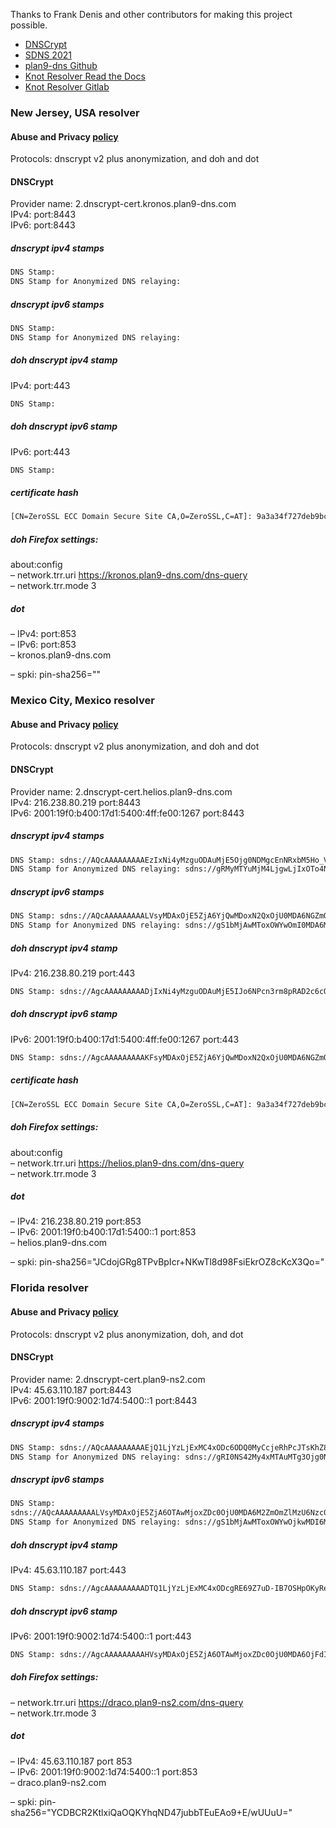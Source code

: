 Thanks to Frank Denis and other contributors for making this project possible.
- [DNSCrypt](https://dnscrypt.info)
- [SDNS 2021](https://www.youtube.com/playlist?list=PLDlEgzZB7eyJ0_Y2U2Y3Vv5kjj7DmeBIM)
- [plan9-dns Github](https://github.com/jlongua/plan9-dns)
- [Knot Resolver Read the Docs](https://knot-resolver.readthedocs.io/en/stable/index.html)
- [Knot Resolver Gitlab](https://github.com/CZ-NIC/knot-resolver)


### New Jersey, USA resolver
#### Abuse and Privacy [policy](https://github.com/jlongua/plan9-dns/blob/main/privacy%20policy.md)

Protocols: dnscrypt v2 plus anonymization, and doh and dot

#### DNSCrypt
Provider name: 2.dnscrypt-cert.kronos.plan9-dns.com\
IPv4:  port:8443\
IPv6:  port:8443

##### dnscrypt ipv4 stamps
```sh
DNS Stamp: 
DNS Stamp for Anonymized DNS relaying: 
```
##### dnscrypt ipv6 stamps
```sh
DNS Stamp: 
DNS Stamp for Anonymized DNS relaying: 
```
##### doh dnscrypt ipv4 stamp
IPv4:  port:443
```sh
DNS Stamp: 
```
##### doh dnscrypt ipv6 stamp
IPv6:  port:443
```sh
DNS Stamp: 
```
##### certificate hash
```sh
[CN=ZeroSSL ECC Domain Secure Site CA,O=ZeroSSL,C=AT]: 9a3a34f727deb9bca51003d9ce9c39f8f27dd9c5242901c2bab1a44e635a0219
```
##### doh Firefox settings:
about:config\
– network.trr.uri https://kronos.plan9-dns.com/dns-query \
– network.trr.mode 3

##### dot
– IPv4:  port:853\
– IPv6:  port:853\
– kronos.plan9-dns.com

– spki: pin-sha256=""


### Mexico City, Mexico resolver
#### Abuse and Privacy [policy](https://github.com/jlongua/plan9-dns/blob/main/privacy%20policy.md)

Protocols: dnscrypt v2 plus anonymization, and doh and dot

#### DNSCrypt
Provider name: 2.dnscrypt-cert.helios.plan9-dns.com\
IPv4: 216.238.80.219 port:8443\
IPv6: 2001:19f0:b400:17d1:5400:4ff:fe00:1267 port:8443

##### dnscrypt ipv4 stamps
```sh
DNS Stamp: sdns://AQcAAAAAAAAAEzIxNi4yMzguODAuMjE5Ojg0NDMgcEnNRxbM5Ho_Vq7uAq2kNgqYpuMsSbrBXC506a5fpcokMi5kbnNjcnlwdC1jZXJ0LmhlbGlvcy5wbGFuOS1kbnMuY29t
DNS Stamp for Anonymized DNS relaying: sdns://gRMyMTYuMjM4LjgwLjIxOTo4NDQz
```
##### dnscrypt ipv6 stamps
```sh
DNS Stamp: sdns://AQcAAAAAAAAALVsyMDAxOjE5ZjA6YjQwMDoxN2QxOjU0MDA6NGZmOmZlMDA6MTI2N106ODQ0MyBwSc1HFszkej9Wru4CraQ2Cpim4yxJusFcLnTprl-lyiQyLmRuc2NyeXB0LWNlcnQuaGVsaW9zLnBsYW45LWRucy5jb20
DNS Stamp for Anonymized DNS relaying: sdns://gS1bMjAwMToxOWYwOmI0MDA6MTdkMTo1NDAwOjRmZjpmZTAwOjEyNjddOjg0NDM
```
##### doh dnscrypt ipv4 stamp
IPv4: 216.238.80.219 port:443
```sh
DNS Stamp: sdns://AgcAAAAAAAAADjIxNi4yMzguODAuMjE5IJo6NPcn3rm8pRAD2c6cOfjyfdnFJCkBwrqxpE5jWgIZFGhlbGlvcy5wbGFuOS1kbnMuY29tCi9kbnMtcXVlcnk
```
##### doh dnscrypt ipv6 stamp
IPv6: 2001:19f0:b400:17d1:5400:4ff:fe00:1267 port:443
```sh
DNS Stamp: sdns://AgcAAAAAAAAAKFsyMDAxOjE5ZjA6YjQwMDoxN2QxOjU0MDA6NGZmOmZlMDA6MTI2N10gmjo09yfeubylEAPZzpw5-PJ92cUkKQHCurGkTmNaAhkYaGVsaW9zLnBsYW45LWRucy5jb206NDQzCi9kbnMtcXVlcnk
```
##### certificate hash
```sh
[CN=ZeroSSL ECC Domain Secure Site CA,O=ZeroSSL,C=AT]: 9a3a34f727deb9bca51003d9ce9c39f8f27dd9c5242901c2bab1a44e635a0219
```
##### doh Firefox settings:
about:config\
– network.trr.uri https://helios.plan9-dns.com/dns-query \
– network.trr.mode 3

##### dot
– IPv4: 216.238.80.219 port:853\
– IPv6: 2001:19f0:b400:17d1:5400::1 port:853\
– helios.plan9-dns.com

– spki: pin-sha256="JCdojGRg8TPvBpIcr+NKwTl8d98FsiEkrOZ8cKcX3Qo="



### Florida resolver
#### Abuse and Privacy [policy](https://github.com/jlongua/plan9-dns/blob/main/privacy%20policy.md)

Protocols: dnscrypt v2 plus anonymization, doh, and dot

#### DNSCrypt
Provider name: 2.dnscrypt-cert.plan9-ns2.com\
IPv4: 45.63.110.187 port:8443\
IPv6: 2001:19f0:9002:1d74:5400::1 port:8443
##### dnscrypt ipv4 stamps
```sh
DNS Stamp: sdns://AQcAAAAAAAAAEjQ1LjYzLjExMC4xODc6ODQ0MyCcjeRhPcJTsKhZ8iViALPd39CussG6SnprFT9z_1f03x0yLmRuc2NyeXB0LWNlcnQucGxhbjktbnMyLmNvbQ
DNS Stamp for Anonymized DNS relaying: sdns://gRI0NS42My4xMTAuMTg3Ojg0NDM
```
##### dnscrypt ipv6 stamps
```sh
DNS Stamp: 
sdns://AQcAAAAAAAAALVsyMDAxOjE5ZjA6OTAwMjoxZDc0OjU0MDA6M2ZmOmZlMzU6Nzc0YV06ODQ0MyCcjeRhPcJTsKhZ8iViALPd39CussG6SnprFT9z_1f03x0yLmRuc2NyeXB0LWNlcnQucGxhbjktbnMyLmNvbQ
DNS Stamp for Anonymized DNS relaying: sdns://gS1bMjAwMToxOWYwOjkwMDI6MWQ3NDo1NDAwOjNmZjpmZTM1Ojc3NGFdOjg0NDM
```
##### doh dnscrypt ipv4 stamp
IPv4: 45.63.110.187 port:443
```sh
DNS Stamp: sdns://AgcAAAAAAAAADTQ1LjYzLjExMC4xODcgRE69Z7uD-IB7OSHpOKyReLiCvVCq2xEjHwRM9fCN984TZHJhY28ucGxhbjktbnMyLmNvbQovZG5zLXF1ZXJ5
``` 
##### doh dnscrypt ipv6 stamp
IPv6: 2001:19f0:9002:1d74:5400::1 port:443
```sh
DNS Stamp: sdns://AgcAAAAAAAAAHVsyMDAxOjE5ZjA6OTAwMjoxZDc0OjU0MDA6OjFdIEROvWe7g_iAezkh6TiskXi4gr1QqtsRIx8ETPXwjffOE2RyYWNvLnBsYW45LW5zMi5jb20KL2Rucy1xdWVyeQ
```
##### doh Firefox settings:
– network.trr.uri https://draco.plan9-ns2.com/dns-query \
– network.trr.mode 3

##### dot
– IPv4: 45.63.110.187 port 853 \
– IPv6: 2001:19f0:9002:1d74:5400::1 port:853 \
– draco.plan9-ns2.com

– spki: pin-sha256="YCDBCR2KtlxiQaOQKYhqND47jubbTEuEAo9+E/wUUuU="
